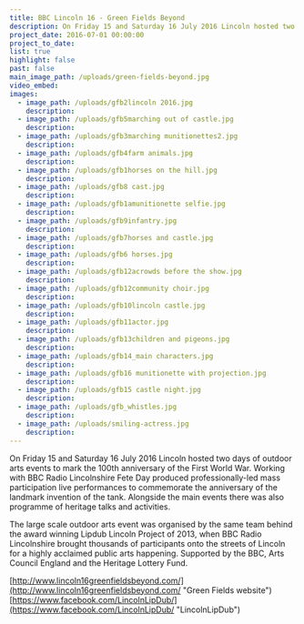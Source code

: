 ```yaml
---
title: BBC Lincoln 16 - Green Fields Beyond
description: On Friday 15 and Saturday 16 July 2016 Lincoln hosted two days of outdoor arts events to mark the 100th anniversary of the First World War.
project_date: 2016-07-01 00:00:00
project_to_date:
list: true
highlight: false
past: false
main_image_path: /uploads/green-fields-beyond.jpg
video_embed:
images:
  - image_path: /uploads/gfb2lincoln 2016.jpg
    description:
  - image_path: /uploads/gfb5marching out of castle.jpg
    description:
  - image_path: /uploads/gfb3marching munitionettes2.jpg
    description:
  - image_path: /uploads/gfb4farm animals.jpg
    description:
  - image_path: /uploads/gfb1horses on the hill.jpg
    description:
  - image_path: /uploads/gfb8 cast.jpg
    description:
  - image_path: /uploads/gfb1amunitionette selfie.jpg
    description:
  - image_path: /uploads/gfb9infantry.jpg
    description:
  - image_path: /uploads/gfb7horses and castle.jpg
    description:
  - image_path: /uploads/gfb6 horses.jpg
    description:
  - image_path: /uploads/gfb12acrowds before the show.jpg
    description:
  - image_path: /uploads/gfb12community choir.jpg
    description:
  - image_path: /uploads/gfb10lincoln castle.jpg
    description:
  - image_path: /uploads/gfb11actor.jpg
    description:
  - image_path: /uploads/gfb13children and pigeons.jpg
    description:
  - image_path: /uploads/gfb14_main characters.jpg
    description:
  - image_path: /uploads/gfb16 munitionette with projection.jpg
    description:
  - image_path: /uploads/gfb15 castle night.jpg
    description:
  - image_path: /uploads/gfb_whistles.jpg
    description:
  - image_path: /uploads/smiling-actress.jpg
    description:
---
```



On Friday 15 and Saturday 16 July 2016 Lincoln hosted two days of outdoor arts events to mark the 100th anniversary of the First World War. Working with BBC Radio Lincolnshire Fete Day produced professionally-led mass participation live performances to commemorate the anniversary of the landmark invention of the tank. Alongside the main events there was also programme of heritage talks and activities.

The large scale outdoor arts event was organised by the same team behind the award winning Lipdub Lincoln Project of 2013, when BBC Radio Lincolnshire brought thousands of participants onto the streets of Lincoln for a highly acclaimed public arts happening. Supported by the BBC, Arts Council England and the Heritage Lottery Fund.

[http://www.lincoln16greenfieldsbeyond.com/](http://www.lincoln16greenfieldsbeyond.com/ "Green Fields website")
<br>[https://www.facebook.com/LincolnLipDub/](https://www.facebook.com/LincolnLipDub/ "LincolnLipDub")